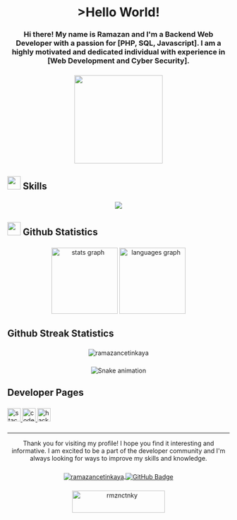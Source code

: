<h1 align="center">
  >Hello World!
</h1>

###

<h3 align="center">Hi there! My name is Ramazan and I'm a Backend Web Developer with a passion for [PHP, SQL, Javascript]. I am a highly motivated and dedicated individual with experience in [Web Development and Cyber Security].</h3>

###

<div align="center">
  <img height="200" src="https://media3.giphy.com/media/Km44L0dd839bG/giphy.gif?cid=790b7611df9825caf0769107b4450ca0faaaef001e166ada&rid=giphy.gif&ct=g"  />
</div>

###

<h2 align="left"> <img src="https://media2.giphy.com/media/QssGEmpkyEOhBCb7e1/giphy.gif?cid=ecf05e47a0n3gi1bfqntqmob8g9aid1oyj2wr3ds3mg700bl&rid=giphy.gif" width ="30"> Skills</h2>

###

<p align="center">
  <a href="#">
    <img src="https://skillicons.dev/icons?i=php,laravel,wordpress,nginx,mysql,git,powershell,bash,linux,aws,cloudflare,docker&perline=6" />
  </a>
</p>

###

<h2 align="left"> <img src="https://media.giphy.com/media/iY8CRBdQXODJSCERIr/giphy.gif" width="30"> Github Statistics</h2>

###

<div align="center">
  <img src="https://github-readme-stats.vercel.app/api?hide_title=false&hide_rank=false&show_icons=true&include_all_commits=true&count_private=true&disable_animations=false&theme=dark&locale=en&hide_border=false&username=ramazancetinkaya" height="150" alt="stats graph"  />
  <img src="https://github-readme-stats.vercel.app/api/top-langs?locale=en&hide_title=false&layout=compact&card_width=320&langs_count=5&theme=dark&hide_border=false&username=ramazancetinkaya" height="150" alt="languages graph"  />
</div>

###

<h2 align="left">Github Streak Statistics</h2>

###

<div align="center">
  <img align="center" src="https://github-readme-streak-stats.herokuapp.com/?user=ramazancetinkaya&theme=dark" alt="ramazancetinkaya" />
</div>

###

<div align="center">
  <img src="https://profile-readme-generator.com/assets/snake.svg" alt="Snake animation" />
</div>

###

<h2 align="left">Developer Pages</h2>

###

<div align="left">
  <a href="https://stackoverflow.com/users/21078549/declare" target="_blank">
    <img src="https://img.shields.io/static/v1?message=Stackoverflow&logo=stackoverflow&label=&color=FE7A16&logoColor=white&labelColor=&style=for-the-badge" height="30" alt="stackoverflow logo"  />
  </a>
  <a href="https://codepen.io/declare" target="_blank">
    <img src="https://img.shields.io/static/v1?message=Codepen&logo=codepen&label=&color=000000&logoColor=white&labelColor=&style=for-the-badge" height="30" alt="codepen logo"  />
  </a>
  <a href="https://www.hackerrank.com/declare" target="_blank">
    <img src="https://img.shields.io/static/v1?message=HackerRank&logo=hackerrank&label=&color=2EC866&logoColor=white&labelColor=&style=for-the-badge" height="30" alt="hackerrank logo"  />
  </a>
</div>

###

----
    
<div align="center">Thank you for visiting my profile! I hope you find it interesting and informative. I am excited to be a part of the developer community and I'm always looking for ways to improve my skills and knowledge.</div>

###

<div align="center">
  <a href="#">
      <img src="https://komarev.com/ghpvc/?username=ramazancetinkaya&label=Profile%20views&color=0e75b6&style=flat" alt="ramazancetinkaya" align="center" /> 
  <a/>
  <a href="https://github.com/ramazancetinkaya?tab=followers">
    <img src="https://img.shields.io/github/followers/ramazancetinkaya?label=Followers&style=social" alt="GitHub Badge" align="center">
  <a/>
</div>
    
###
  
<div align="center">
  <a href="https://www.buymeacoffee.com/rmznctnky"> <img align="center" src="https://cdn.buymeacoffee.com/buttons/v2/default-yellow.png" height="50" width="210" alt="rmznctnky" /></a>
</div>
